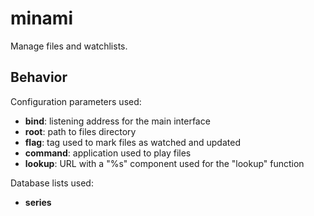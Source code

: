 # minami

Manage files and watchlists.

## Behavior

Configuration parameters used:

* **bind**: listening address for the main interface
* **root**: path to files directory
* **flag**: tag used to mark files as watched and updated
* **command**: application used to play files
* **lookup**: URL with a "%s" component used for the "lookup" function

Database lists used:

* **series**
